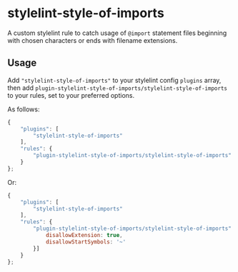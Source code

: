 # stylelint-style-of-imports
A custom stylelint rule to catch usage of `@import` statement files beginning with chosen characters or ends with filename extensions.

## Usage

Add `"stylelint-style-of-imports"` to your stylelint config `plugins` array, then add `plugin-stylelint-style-of-imports/stylelint-style-of-imports` to your rules, set to your preferred options.

As follows:

```js
{
    "plugins": [
        "stylelint-style-of-imports"
    ],
    "rules": {
        "plugin-stylelint-style-of-imports/stylelint-style-of-imports": true,
    }
};
```

Or:

```js
{
    "plugins": [
        "stylelint-style-of-imports"
    ],
    "rules": {
        "plugin-stylelint-style-of-imports/stylelint-style-of-imports": [true, {
            disallowExtension: true,
            disallowStartSymbols: '~'
        }]
    }
};
```
